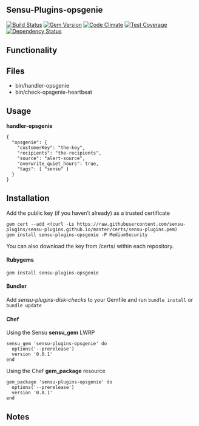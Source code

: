 ## Sensu-Plugins-opsgenie

[![Build Status](https://travis-ci.org/sensu-plugins/sensu-plugins-opsgenie.svg?branch=master)](https://travis-ci.org/sensu-plugins/sensu-plugins-opsgenie)
[![Gem Version](https://badge.fury.io/rb/sensu-plugins-opsgenie.svg)](http://badge.fury.io/rb/sensu-plugins-opsgenie)
[![Code Climate](https://codeclimate.com/github/sensu-plugins/sensu-plugins-opsgenie/badges/gpa.svg)](https://codeclimate.com/github/sensu-plugins/sensu-plugins-opsgenie)
[![Test Coverage](https://codeclimate.com/github/sensu-plugins/sensu-plugins-opsgenie/badges/coverage.svg)](https://codeclimate.com/github/sensu-plugins/sensu-plugins-opsgenie)
[![Dependency Status](https://gemnasium.com/sensu-plugins/sensu-plugins-opsgenie.svg)](https://gemnasium.com/sensu-plugins/sensu-plugins-opsgenie)

## Functionality

## Files
 * bin/handler-opsgenie
 * bin/check-opsgenie-heartbeat

## Usage

**handler-opsgenie**
```
{
  "opsgenie": {
    "customerKey": "the-key",
    "recipients": "the-recipients",
    "source": "alert-source",
    "overwrite_quiet_hours": true,
    "tags": [ "sensu" ]
  }
}
```

## Installation

Add the public key (if you haven’t already) as a trusted certificate

```
gem cert --add <(curl -Ls https://raw.githubusercontent.com/sensu-plugins/sensu-plugins.github.io/master/certs/sensu-plugins.pem)
gem install sensu-plugins-opsgenie -P MediumSecurity
```

You can also download the key from /certs/ within each repository.

#### Rubygems

`gem install sensu-plugins-opsgenie`

#### Bundler

Add *sensu-plugins-disk-checks* to your Gemfile and run `bundle install` or `bundle update`

#### Chef

Using the Sensu **sensu_gem** LWRP
```
sensu_gem 'sensu-plugins-opsgenie' do
  options('--prerelease')
  version '0.0.1'
end
```

Using the Chef **gem_package** resource
```
gem_package 'sensu-plugins-opsgenie' do
  options('--prerelease')
  version '0.0.1'
end
```

## Notes
